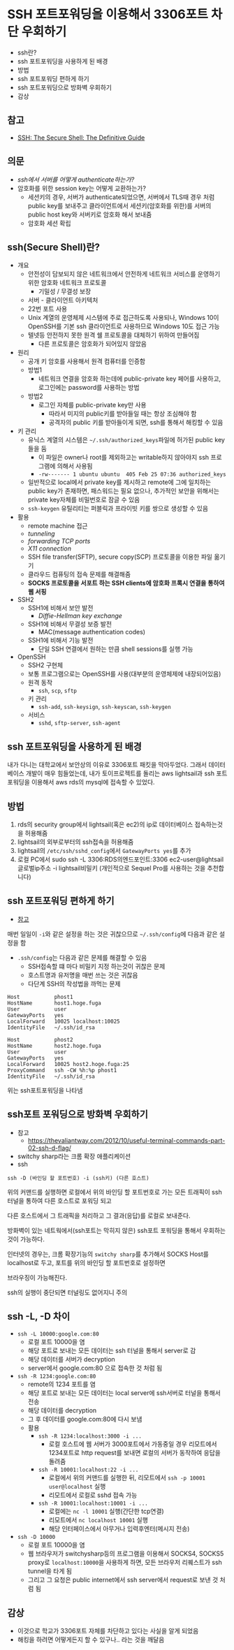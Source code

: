 # SSH 포트포워딩을 이용해서 3306포트 차단 우회하기

- ssh란?
- ssh 포트포워딩을 사용하게 된 배경
- 방법
- ssh 포트포워딩 편하게 하기
- ssh 포트포워딩으로 방화벽 우회하기
- 감상

## 참고

- [SSH: The Secure Shell: The Definitive Guide](https://docstore.mik.ua/orelly/networking_2ndEd/ssh/ch03_03.htm)

## 의문

- *ssh에서 서버를 어떻게 authenticate하는가?*
- 암호화를 위한 session key는 어떻게 교환하는가?
  - 세션키의 경우, 서버가 authenticate되었으면, 서버에서 TLS때 경우 처럼 public key를 보내주고 클라이언트에서 세션키(암호화를 위한)를 서버의 public host key와 서버키로 암호화 해서 보내줌
  - 암호화 세션 확립

## ssh(Secure Shell)란?

- 개요
  - 안전성이 담보되지 않은 네트워크에서 안전하게 네트워크 서비스를 운영하기 위한 암호화 네트워크 프로토콜
    - 기밀성 / 무결성 보장
  - 서버 - 클라이언트 아키텍처
  - 22번 포트 사용
  - Unix 계열의 운영체제 시스템에 주로 접근하도록 사용되나, Windows 10이 OpenSSH를 기본 ssh 클라이언트로 사용하므로 Windows 10도 접근 가능
  - 텔넷등 안전하지 못한 원격 쉘 프로토콜을 대체하기 위하여 만들어짐
    - 다른 프로토콜은 암호화가 되어있지 않았음
- 원리
  - 공개 키 암호를 사용해서 원격 컴퓨터를 인증함
  - 방법1
    - 네트워크 연결을 암호화 하는데에 public-private key 페어를 사용하고, 로그인에는 password를 사용하는 방법
  - 방법2
    - 로그인 자체를 public-private key만 사용
      - 따라서 미지의 public키를 받아들일 때는 항상 조심해야 함
      - 공격자의 public 키를 받아들이게 되면, ssh를 통해서 해킹할 수 있음
- 키 관리
  - 유닉스 계열의 시스템은 `~/.ssh/authorized_keys`파일에 허가된 public key들을 둠
    - 이 파일은 owner나 root를 제외하고는 writable하지 않아야지 ssh 프로그램에 의해서 사용됨
    - `-rw------- 1 ubuntu ubuntu  405 Feb 25 07:36 authorized_keys`
  - 일반적으로 local에서 private key를 제시하고 remote에 그에 일치하는 public key가 존재하면, 패스워드는 필요 없으나, 추가적인 보안을 위해서는 private key자체를 비밀번호로 잠글 수 있음
  - `ssh-keygen` 유틸리티는 퍼블릭과 프라이빗 키를 쌍으로 생성할 수 있음
- 활용
  - remote machine 접근
  - *tunneling*
  - *forwarding TCP ports*
  - *X11 connection*
  - SSH file transfer(SFTP), secure copy(SCP) 프로토콜을 이용한 파일 옮기기
  - 클라우드 컴퓨팅의 접속 문제를 해결해줌
  - **SOCKS 프로토콜을 서포트 하는 SSH clients에 암호화 프록시 연결을 통하여 웹 서핑**
- SSH2
  - SSH1에 비해서 보안 발전
    - *Diffie-Hellman key exchange*
  - SSH1에 비해서 무결성 보증 발전
    - MAC(message authentication codes)
  - SSH1에 비해서 기능 발전
    - 단일 SSH 연결에서 원하는 만큼 shell sessions를 실행 가능
- OpenSSH
  - SSH2 구현체
  - 보통 프로그램으로는 OpenSSH를 사용(대부분의 운영체제에 내장되어있음)
  - 원격 동작
    - `ssh`, `scp`, `sftp`
  - 키 관리
    - `ssh-add`, `ssh-keysign`, `ssh-keyscan`, `ssh-keygen`
  - 서비스
    - `sshd`, `sftp-server`, `ssh-agent`

## ssh 포트포워딩을 사용하게 된 배경

내가 다니는 대학교에서 보안상의 이유로 3306포트 패킷을 막아두었다. 그래서 데이터베이스 개발이 매우 힘들었는데, 내가 토이프로젝트를 돌리는 aws lightsail과 ssh 포트포워딩을 이용해서 aws rds의 mysql에 접속할 수 있었다.

## 방법

1. rds의 security group에서 lightsail(혹은 ec2)의 ip로 데이터베이스 접속하는것을 허용해줌
2. lightsail의 외부로부터의 ssh접속을 허용해줌
3. lightsail의 `/etc/ssh/sshd_config`에서 `GatewayPorts yes`를 추가
4. 로컬 PC에서 sudo ssh -L 3306:RDS의엔드포인트:3306 ec2-user@lightsail글로벌ip주소 -i lightsail비밀키 (개인적으로 Sequel Pro를 사용하는 것을 추천합니다)

## ssh 포트포워딩 편하게 하기

- [참고](https://qiita.com/lasta/items/41e95a2fdded18c34dae)

매번 일일이 `-i`와 같은 설정을 하는 것은 귀찮으므로 `~/.ssh/config`에 다음과 같은 설정을 함

- `.ssh/config`는 다음과 같은 문제를 해결할 수 있음
  - SSH접속할 떄 마다 비밀키 지정 하는것이 귀찮은 문제
  - 호스트명과 유저명을 매번 쓰는 것은 귀찮음
  - 다단계 SSH의 작성법을 까먹는 문제

```
Host           phost1
HostName       host1.hoge.fuga
User           user
GatewayPorts   yes
LocalForward   10025 localhost:10025
IdentityFile   ~/.ssh/id_rsa

Host           phost2
HostName       host2.hoge.fuga
User           user
GatewayPorts   yes
LocalForward   10025 host2.hoge.fuga:25
ProxyCommand   ssh -CW %h:%p phost1
IdentityFile   ~/.ssh/id_rsa
```

위는 ssh포트포워딩을 나타냄

## ssh포트 포워딩으로 방화벽 우회하기

- 참고
  - https://thevaliantway.com/2012/10/useful-terminal-commands-part-02-ssh-d-flag/
- switchy sharp라는 크롬 확장 애플리케이션
- ssh

```
ssh -D (바인딩 할 포트번호) -i (ssh키) (다른 호스트)
```

위의 커맨드를 실행하면 로컬에서 위의 바인딩 할 포트번호로 가는 모든 트래픽이 ssh 터널을 통하여 다른 호스트로 포워딩 되고

다른 호스트에서 그 트래픽을 처리하고 그 결과(응답)를 로컬로 보내준다.

방화벽이 있는 네트웍에서(ssh포트는 막히지 않은) ssh포트 포워딩을 통해서 우회하는 것이 가능하다.

인터넷의 경우는, 크롬 확장기능의 `switchy sharp`를 추가해서 SOCKS Host를 localhost로 두고, 포트를 위의 바인딩 할 포트번호로 설정하면

브라우징이 가능해진다.

ssh의 실행이 중단되면 터널링도 없어지니 주의

## ssh -L, -D 차이

- `ssh -L 10000:google.com:80`
  - 로컬 포트 10000을 염
  - 해당 포트로 보내는 모든 데이터는 ssh 터널을 통해서 server로 감
  - 해당 데이터를 서버가 decryption
  - server에서 google.com:80 으로 접속한 것 처럼 됨
- `ssh -R 1234:google.com:80`
  - remote의 1234 포트를 염
  - 해당 포트로 보내는 모든 데이터는 local server에 ssh서버로 터널을 통해서 전송
  - 해당 데이터를 decryption
  - 그 후 데이터를 google.com:80에 다시 보냄
  - 활용
    - `ssh -R 1234:localhost:3000 -i ...`
      - 로컬 호스트에 웹 서버가 3000포트에서 가동중일 경우 리모트에서 1234포트로 http request를 보내면 로컬의 서버가 동작하여 응답을 돌려줌
    - `ssh -R 10001:localhost:22 -i ...`
      - 로컬에서 위의 커맨드를 실행한 뒤, 리모트에서 `ssh -p 10001 user@localhost` 실행
      - 리모트에서 로컬로 sshd 접속 가능
    - `ssh -R 10001:localhost:10001 -i ...`
      - 로컬에는 `nc -l 10001` 실행(간단한 tcp연결)
      - 리모트에서 `nc localhost 10001` 실행
      - 해당 인터페이스에서 아무거나 입력후엔터(메시지 전송)
- `ssh -D 10000`
  - 로컬 포트 10000을 염
  - 웹 브라우저가 switchysharp등의 프로그램을 이용해서 SOCKS4, SOCKS5 proxy로 `localhost:10000`을 사용하게 하면, 모든 브라우저 리퀘스트가 ssh tunnel을 타게 됨
  - 그리고 그 요청은 public internet에서 ssh server에서 request로 보낸 것 처럼 됨

## 감상

- 이것으로 학교가 3306포트 자체를 차단하고 있다는 사실을 알게 되었음
- 해킹을 하려면 어떻게든지 할 수 있구나.. 라는 것을 깨달음
